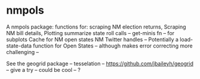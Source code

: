 nmpols
======

A nmpols package: functions for: scraping NM election returns, Scraping
NM bill details, Plotting summarize state roll calls – get-minis fn –
for subplots Cache for NM open states NM Twitter handles – Potentially a
load-state-data function for Open States – although makes error
correcting more challenging –

See the geogrid package – tesselation –
<a href="https://github.com/jbaileyh/geogrid" class="uri">https://github.com/jbaileyh/geogrid</a>
– give a try – could be cool – ?
